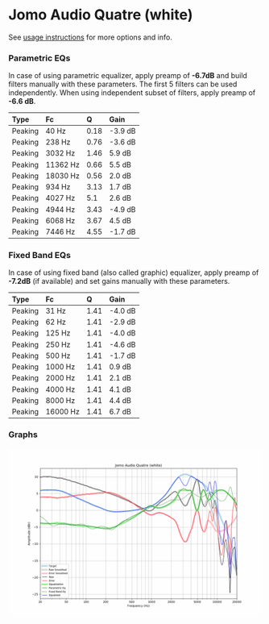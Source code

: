 # Jomo Audio Quatre (white)
See [usage instructions](https://github.com/jaakkopasanen/AutoEq#usage) for more options and info.

### Parametric EQs
In case of using parametric equalizer, apply preamp of **-6.7dB** and build filters manually
with these parameters. The first 5 filters can be used independently.
When using independent subset of filters, apply preamp of **-6.6 dB**.

| Type    | Fc       |    Q | Gain    |
|:--------|:---------|:-----|:--------|
| Peaking | 40 Hz    | 0.18 | -3.9 dB |
| Peaking | 238 Hz   | 0.76 | -3.6 dB |
| Peaking | 3032 Hz  | 1.46 | 5.9 dB  |
| Peaking | 11362 Hz | 0.66 | 5.5 dB  |
| Peaking | 18030 Hz | 0.56 | 2.0 dB  |
| Peaking | 934 Hz   | 3.13 | 1.7 dB  |
| Peaking | 4027 Hz  | 5.1  | 2.6 dB  |
| Peaking | 4944 Hz  | 3.43 | -4.9 dB |
| Peaking | 6068 Hz  | 3.67 | 4.5 dB  |
| Peaking | 7446 Hz  | 4.55 | -1.7 dB |

### Fixed Band EQs
In case of using fixed band (also called graphic) equalizer, apply preamp of **-7.2dB**
(if available) and set gains manually with these parameters.

| Type    | Fc       |    Q | Gain    |
|:--------|:---------|:-----|:--------|
| Peaking | 31 Hz    | 1.41 | -4.0 dB |
| Peaking | 62 Hz    | 1.41 | -2.9 dB |
| Peaking | 125 Hz   | 1.41 | -4.0 dB |
| Peaking | 250 Hz   | 1.41 | -4.6 dB |
| Peaking | 500 Hz   | 1.41 | -1.7 dB |
| Peaking | 1000 Hz  | 1.41 | 0.9 dB  |
| Peaking | 2000 Hz  | 1.41 | 2.1 dB  |
| Peaking | 4000 Hz  | 1.41 | 4.1 dB  |
| Peaking | 8000 Hz  | 1.41 | 4.4 dB  |
| Peaking | 16000 Hz | 1.41 | 6.7 dB  |

### Graphs
![](./Jomo%20Audio%20Quatre%20(white).png)
